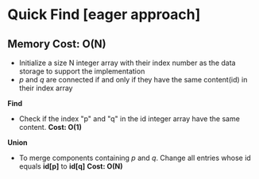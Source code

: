 # Quick Find [eager approach]

## Memory Cost: O(N)


* Initialize a size N integer array with their index number as the data storage to support the implementation
* *p* and *q* are connected if and only if they have the same content(id) in their index array

**Find** 
* Check if the index "p" and "q" in the id integer array have the same content. 
**Cost: O(1)**

**Union** 
* To merge components containing *p* and *q*. Change all entries whose id equals **id[p]** to **id[q]**
**Cost: O(N)**

